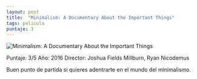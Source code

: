 ```yaml
---
layout: post
title:  "Minimalism: A Documentary About the Important Things"
tags: pelicula
puntaje: 3
---
```




![Minimalism: A Documentary About the Important Things](https://m.media-amazon.com/images/M/MV5BZjZjODAwMGQtOGM4NC00ZjJiLWI2ZGEtNzY5ZTY2ZGQ2NDBlXkEyXkFqcGdeQXVyMTMxODk2OTU@._V1_FMjpg_UX1000_.jpg)

Puntaje: 3/5 
Año: 2016
Director: Joshua Fields Millburn, Ryan Nicodemus

Buen punto de partida si quieres adentrarte en el mundo del minimalismo.



